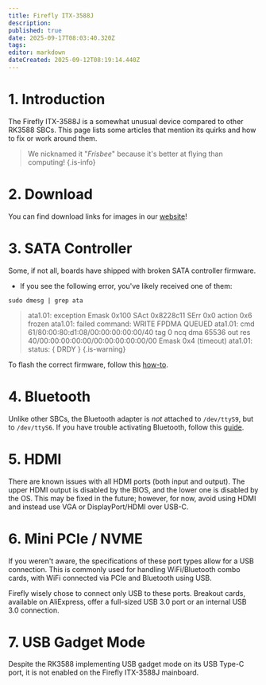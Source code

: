 ```yaml
---
title: Firefly ITX-3588J
description: 
published: true
date: 2025-09-17T08:03:40.320Z
tags: 
editor: markdown
dateCreated: 2025-09-12T08:19:14.440Z
---
```


# 1. Introduction
The Firefly ITX-3588J is a somewhat unusual device compared to other RK3588 SBCs. This page lists some articles that mention its quirks and how to fix or work around them.

> We nicknamed it "*Frisbee*" because it's better at flying than computing!
{.is-info}


# 2. Download
You can find download links for images in our [website](https://bredos.org/download.html)!

# 3. SATA Controller
Some, if not all, boards have shipped with broken SATA controller firmware. 
- If you see the following error, you've likely received one of them:
```
sudo dmesg | grep ata
```
> ata1.01: exception Emask 0x100 SAct 0x8228c11 SErr 0x0 action 0x6 frozen
> ata1.01: failed command: WRITE FPDMA QUEUED
> ata1.01: cmd 61/80:00:80:d1:08/00:00:00:00:00/40 tag 0 ncq dma 65536 out
>           res 40/00:00:00:00:00/00:00:00:00:00/00 Emask 0x4 (timeout)
> ata1.01: status: { DRDY }
{.is-warning}


To flash the correct firmware, follow this [how-to](/en/itx-3588j/sata-firmware-fix).

# 4. Bluetooth
Unlike other SBCs, the Bluetooth adapter is *not* attached to `/dev/ttyS9`, but to `/dev/ttyS6`. If you have trouble activating Bluetooth, follow this [guide](/en/itx-3588j/Bluetooth-Fix).

# 5. HDMI
There are known issues with all HDMI ports (both input and output). The upper HDMI output is disabled by the BIOS, and the lower one is disabled by the OS. This may be fixed in the future; however, for now, avoid using HDMI and instead use VGA or DisplayPort/HDMI over USB-C.

# 6. Mini PCIe / NVME
If you weren't aware, the specifications of these port types allow for a USB connection. This is commonly used for handling WiFi/Bluetooth combo cards, with WiFi connected via PCIe and Bluetooth using USB.

Firefly wisely chose to connect only USB to these ports. Breakout cards, available on AliExpress, offer a full-sized USB 3.0 port or an internal USB 3.0 connection.

# 7. USB Gadget Mode
Despite the RK3588 implementing USB gadget mode on its USB Type-C port, it is not enabled on the Firefly ITX-3588J mainboard.